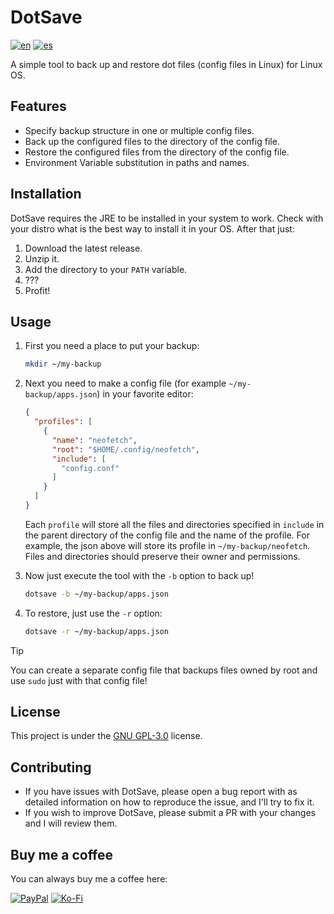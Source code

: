 # DotSave

[![en](https://img.shields.io/badge/lang-en-blue.svg)](https://github.com/jurgencruz/dotsave/blob/master/README.md)
[![es](https://img.shields.io/badge/lang-es-blue.svg)](https://github.com/jurgencruz/dotsave/blob/master/README.es.md)

A simple tool to back up and restore dot files (config files in Linux) for Linux OS.

## Features

- Specify backup structure in one or multiple config files.
- Back up the configured files to the directory of the config file.
- Restore the configured files from the directory of the config file.
- Environment Variable substitution in paths and names.

## Installation

DotSave requires the JRE to be installed in your system to work. Check with your distro what is the best way to install
it in your OS. After that just:

1. Download the latest release.
2. Unzip it.
3. Add the directory to your `PATH` variable.
4. ???
5. Profit!

## Usage

1. First you need a place to put your backup:

   ```bash
   mkdir ~/my-backup
   ```

2. Next you need to make a config file (for example `~/my-backup/apps.json`) in your favorite editor:

   ```json
   {
     "profiles": [
       {
         "name": "neofetch",
         "root": "$HOME/.config/neofetch",
         "include": [
           "config.conf"
         ]
       }
     ]
   }
   ```

   Each `profile` will store all the files and directories specified in `include` in the parent directory of the config
   file and the name of the profile. For example, the json above will store its profile in `~/my-backup/neofetch`. Files
   and directories should preserve their owner and permissions.

3. Now just execute the tool with the `-b` option to back up!

   ```bash
   dotsave -b ~/my-backup/apps.json
   ```

4. To restore, just use the `-r` option:

   ```bash
   dotsave -r ~/my-backup/apps.json
   ```

> [!TIP]
> You can create a separate config file that backups files owned by root and use `sudo` just with that config file!

## License

This project is under the [GNU GPL-3.0](https://choosealicense.com/licenses/gpl-3.0/) license.

## Contributing

- If you have issues with DotSave, please open a bug report with as detailed information on how to reproduce the issue,
  and I'll try to fix it.
- If you wish to improve DotSave, please submit a PR with your changes and I will review them.

## Buy me a coffee

You can always buy me a coffee here:

[![PayPal](https://img.shields.io/badge/PayPal-Donate-blue.svg?logo=paypal&style=for-the-badge)](https://www.paypal.com/donate/?business=AKVCM878H36R6&no_recurring=0&item_name=Buy+me+a+coffee&currency_code=USD)
[![Ko-Fi](https://img.shields.io/badge/Ko--fi-Donate-blue.svg?logo=kofi&style=for-the-badge)](https://ko-fi.com/jurgencruz)
